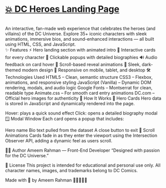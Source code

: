 <h1><u>💥 DC Heroes Landing Page</u></h1>
<br>
An interactive, fan-made web experience that celebrates the heroes (and villains) of the DC Universe. Explore 35+ iconic characters with sleek animations, immersive bios, and sound-enhanced interactions — all built using HTML, CSS, and JavaScript.
<br>
✨ Features
⚡ Hero landing section with animated intro
🎴 Interactive cards for every character
📜 Clickable popups with detailed biographies
🔊 Audio feedback on card hover
🔄 Scroll-based reveal animations
🎨 Sleek, dark-themed modern design
📱 Responsive on mobile, tablet, and desktop
🛠️ Technologies Used
HTML5 – Clean, semantic structure
CSS3 – Flexbox, animations, and responsive styling
JavaScript (Vanilla) – Dynamic DOM rendering, modals, and audio logic
Google Fonts – Montserrat for clean, readable type
Animate.css – For smooth card entry animations
DC.com – Official hero images for authenticity
🧩 How It Works
🦸 Hero Cards
Hero data is stored in JavaScript and dynamically rendered into the page.

Hover: plays a quick sound effect
Click: opens a detailed biography modal
🪟 Modal Window
Each card opens a popup that includes:

Hero name
Bio text pulled from the dataset
A close button to exit
👀 Scroll Animations
Cards fade in as they enter the viewport using the Intersection Observer API, adding a dynamic feel as users scroll.

👨‍💻 Author
Ameem Rahman — Front-End Developer
“Designed with passion for the DC Universe.”

📜 License
This project is intended for educational and personal use only.
All character names, images, and trademarks belong to DC Comics.

Made with 💙 by Ameem Rahman 🦇🦸‍♀️🦸‍♂️
